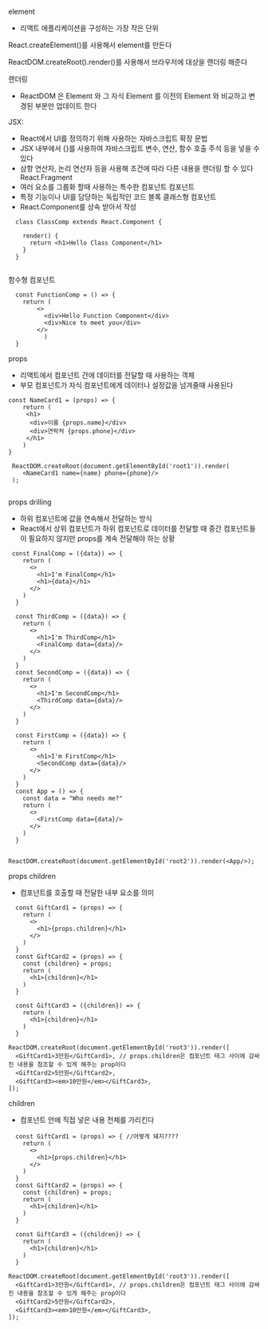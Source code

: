 element
- 리액트 애플리케이션을 구성하는 가장 작은 단위

React.createElement()를 사용해서 element를 만든다

ReactDOM.createRoot().render()를 사용해서 브라우저에 대상을 랜더링 해준다

랜더링
- ReactDOM 은 Element 와 그 자식 Element 를 이전의 Element 와 비교하고 변경된 부분만 업데이트 한다

JSX:
- React에서 UI를 정의하기 위해 사용하는 자바스크립트 확장 문법
- JSX 내부에서 {}를 사용하여 자바스크립트 변수, 연산, 함수 호출 주석 등을 넣을 수 있다
- 삼항 연산자, 논리 연산자 등을 사용해 조건에 따라 다른 내용을 렌더링 할 수 있다
React.Fragment
- 여러 요소를 그룹화 할때 사용하는 특수한 컴포넌트
컴포넌트
- 특정 기능이나 UI를 담당하는 독립적인 코드 블록
클래스형 컴포넌트
- React.Component를 상속 받아서 작성
```
  class ClassComp extends React.Component {
    
    render() {
      return <h1>Hello Class Component</h1>
    }
  }
  
```

함수형 컴포넌트
```
  const FunctionComp = () => {
    return (
        <>
          <div>Hello Function Component</div>
          <div>Nice to meet you</div>
        </>
          )
  }

```

props
- 리액트에서 컴포넌트 간에 데이터를 전달할 때 사용하는 객체
- 부모 컴포넌트가 자식 컴포넌트에게 데이터나 설정값을 넘겨줄때 사용된다
```
const NameCard1 = (props) => {
    return (
     <h1>
      <div>이름 {props.name}</div> 
      <div>연락처 {props.phone}</div> 
     </h1>
    )
}

 ReactDOM.createRoot(document.getElementById('root1')).render(
    <NameCard1 name={name} phone={phone}/>
 );
  

```

props drilling
- 하위 컴포넌트에 값을 연속해서 전달하는 방식
- React에서 상위 컴포넌트가 하위 컴포넌트로 데이터를 전달할 때 중간 컴포넌트들이 필요하지 않지만 props를 계속 전달해야 하는 상황
```
 const FinalComp = ({data}) => {
    return (
      <>
        <h1>I'm FinalComp</h1>
        <h1>{data}</h1>
      </>
    )
  }
  
  const ThirdComp = ({data}) => {
    return (
      <>
        <h1>I'm ThirdComp</h1>
        <FinalComp data={data}/>
      </>
    )
  }
  const SecondComp = ({data}) => {
    return (
      <>
        <h1>I'm SecondComp</h1>
        <ThirdComp data={data}/>
      </>
    )
  }
  
  const FirstComp = ({data}) => {
    return (
      <>
        <h1>I'm FirstComp</h1>
        <SecondComp data={data}/>
      </>
    )
  }
  const App = () => {
    const data = "Who needs me?"
    return (
      <>
        <FirstComp data={data}/>  
      </>
    )
  }
  
  ReactDOM.createRoot(document.getElementById('root2')).render(<App/>);
```

props children
- 컴포넌트를 호출할 때 전달한 내부 요소를 의미
```
  const GiftCard1 = (props) => {
    return (
      <>
        <h1>{props.children}</h1>
      </>
    )
  }
  const GiftCard2 = (props) => {
    const {children} = props;
    return (
      <h1>{children}</h1>
    )
  }

  const GiftCard3 = ({children}) => {
    return (
      <h1>{children}</h1>
    )
  }

ReactDOM.createRoot(document.getElementById('root3')).render([
  <GiftCard1>3만원</GiftCard1>, // props.children은 컴포넌트 태그 사이에 감싸진 내용을 참조할 수 있게 해주는 prop이다
  <GiftCard2>5만원</GiftCard2>,
  <GiftCard3><em>10만원</em></GiftCard3>,
]);
```

children
- 컴포넌트 안에 직접 넣은 내용 전체를 가리킨다
```
  const GiftCard1 = (props) => { //어떻게 돼지????
    return (
      <>
        <h1>{props.children}</h1>
      </>
    )
  }
  const GiftCard2 = (props) => {
    const {children} = props;
    return (
      <h1>{children}</h1>
    )
  }

  const GiftCard3 = ({children}) => {
    return (
      <h1>{children}</h1>
    )
  }

ReactDOM.createRoot(document.getElementById('root3')).render([
  <GiftCard1>3만원</GiftCard1>, // props.children은 컴포넌트 태그 사이에 감싸진 내용을 참조할 수 있게 해주는 prop이다
  <GiftCard2>5만원</GiftCard2>,
  <GiftCard3><em>10만원</em></GiftCard3>,
]);
```


